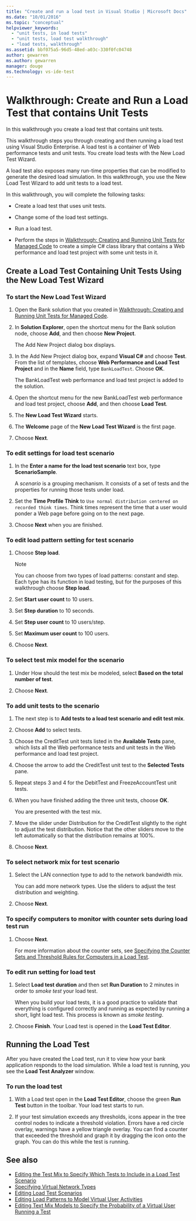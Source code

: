 ```yaml
---
title: "Create and run a load test in Visual Studio | Microsoft Docs"
ms.date: "10/01/2016"
ms.topic: "conceptual"
helpviewer_keywords:
  - "unit tests, in load tests"
  - "unit tests, load test walkthrough"
  - "load tests, walkthrough"
ms.assetid: bbf075a5-96d5-48ed-a03c-330f0fc04748
author: gewarren
ms.author: gewarren
manager: douge
ms.technology: vs-ide-test
---
```

# Walkthrough: Create and Run a Load Test that contains Unit Tests

In this walkthrough you create a load test that contains unit tests.

This walkthrough steps you through creating and then running a load test using Visual Studio Enterprise. A load test is a container of Web performance tests and unit tests. You create load tests with the New Load Test Wizard.

A load test also exposes many run-time properties that can be modified to generate the desired load simulation. In this walkthrough, you use the New Load Test Wizard to add unit tests to a load test.

In this walkthrough, you will complete the following tasks:

-   Create a load test that uses unit tests.

-   Change some of the load test settings.

-   Run a load test.

-   Perform the steps in [Walkthrough: Creating and Running Unit Tests for Managed Code](../test/walkthrough-creating-and-running-unit-tests-for-managed-code.md) to create a simple C# class library that contains a Web performance and load test project with some unit tests in it.

## Create a Load Test Containing Unit Tests Using the New Load Test Wizard

### To start the New Load Test Wizard

1.  Open the Bank solution that you created in [Walkthrough: Creating and Running Unit Tests for Managed Code](../test/walkthrough-creating-and-running-unit-tests-for-managed-code.md).

2.  In **Solution Explorer**, open the shortcut menu for the Bank solution node, choose **Add**, and then choose **New Project**.

     The Add New Project dialog box displays.

3.  In the Add New Project dialog box, expand **Visual C#** and choose **Test**. From the list of templates, choose **Web Performance and Load Test Project** and in the **Name** field, type `BankLoadTest`. Choose **OK**.

     The BankLoadTest web performance and load test project is added to the solution.

4.  Open the shortcut menu for the new BankLoadTest web performance and load test project, choose **Add**, and then choose **Load Test**.

5.  The **New Load Test Wizard** starts.

6.  The **Welcome** page of the **New Load Test Wizard** is the first page.

7.  Choose **Next**.

### To edit settings for load test scenario

1.  In the **Enter a name for the load test scenario** text box, type **ScenarioSample**.

     A *scenario* is a grouping mechanism. It consists of a set of tests and the properties for running those tests under load.

2.  Set the **Time Profile Think** to `Use normal distribution centered on recorded think times`. Think times represent the time that a user would ponder a Web page before going on to the next page.

1.  Choose **Next** when you are finished.

### To edit load pattern setting for test scenario

1.  Choose **Step load**.

    > [!NOTE]
    > You can choose from two types of load patterns: constant and step. Each type has its function in load testing, but for the purposes of this walkthrough choose **Step load**.

2.  Set **Start user count** to 10 users.

3.  Set **Step duration** to 10 seconds.

4.  Set **Step user count** to 10 users/step.

5.  Set **Maximum user count** to 100 users.

6.  Choose **Next**.

### To select test mix model for the scenario

1.  Under How should the test mix be modeled, select **Based on the total number of test**.

2.  Choose **Next**.

### To add unit tests to the scenario

1.  The next step is to **Add tests to a load test scenario and edit test mix**.

2.  Choose **Add** to select tests.

3.  Choose the CreditTest unit tests listed in the **Available Tests** pane, which lists all the Web performance tests and unit tests in the Web performance and load test project.

4.  Choose the arrow to add the CreditTest unit test to the **Selected Tests** pane.

5.  Repeat steps 3 and 4 for the DebitTest and FreezeAccountTest unit tests.

6.  When you have finished adding the three unit tests, choose **OK**.

     You are presented with the test mix.

7.  Move the slider under Distribution for the CreditTest slightly to the right to adjust the test distribution. Notice that the other sliders move to the left automatically so that the distribution remains at 100%.

8.  Choose **Next**.

### To select network mix for test scenario

1.  Select the LAN connection type to add to the network bandwidth mix.

     You can add more network types. Use the sliders to adjust the test distribution and weighting.

2.  Choose **Next**.

### To specify computers to monitor with counter sets during load test run

1.  Choose **Next**.

     For more information about the counter sets, see [Specifying the Counter Sets and Threshold Rules for Computers in a Load Test](../test/specify-counter-sets-and-threshold-rules-for-load-testing.md).

### To edit run setting for load test

1.  Select **Load test duration** and then set **Run Duration** to 2 minutes in order to *smoke test* your load test.

     When you build your load tests, it is a good practice to validate that everything is configured correctly and running as expected by running a short, light load test. This process is known as *smoke testing*.

2.  Choose **Finish**. Your Load test is opened in the **Load Test Editor**.

## Running the Load Test
 After you have created the Load test, run it to view how your bank application responds to the load simulation. While a load test is running, you see the **Load Test Analyzer** window.

### To run the load test

1.  With a Load test open in the **Load Test Editor**, choose the green **Run Test** button in the toolbar. Your load test starts to run.

2.  If your test simulation exceeds any thresholds, icons appear in the tree control nodes to indicate a threshold violation. Errors have a red circle overlay, warnings have a yellow triangle overlay. You can find a counter that exceeded the threshold and graph it by dragging the icon onto the graph. You can do this while the test is running.

## See also

- [Editing the Test Mix to Specify Which Tests to Include in a Load Test Scenario](../test/edit-the-test-mix-to-specify-which-web-browsers-types-in-a-load-test-scenario.md)
- [Specifying Virtual Network Types](../test/specify-virtual-network-types-in-a-load-test-scenario.md)
- [Editing Load Test Scenarios](../test/edit-load-test-scenarios.md)
- [Editing Load Patterns to Model Virtual User Activities](../test/edit-load-patterns-to-model-virtual-user-activities.md)
- [Editing Text Mix Models to Specify the Probability of a Virtual User Running a Test](../test/edit-test-mix-models-to-specify-the-probability-of-a-virtual-user-running-a-test.md)
